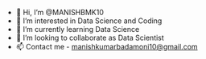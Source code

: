 - 👋 Hi, I’m @MANISHBMK10
- 👀 I’m interested in Data Science and Coding
- 🌱 I’m currently learning Data Science
- 💞️ I’m looking to collaborate as Data Scientist
- 📫 Contact me - manishkumarbadamoni10@gmail.com

<!---
MANISHBMK10/MANISHBMK10 is a ✨ special ✨ repository because its `README.md` (this file) appears on your GitHub profile.
You can click the Preview link to take a look at your changes.
--->
